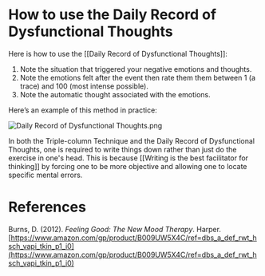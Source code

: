 # How to use the Daily Record of Dysfunctional Thoughts

Here is how to use the [[Daily Record of Dysfunctional Thoughts]]:

1. Note the situation that triggered your negative emotions and thoughts.
2. Note the emotions felt after the event then rate them them between 1 (a trace) and 100 (most intense possible).
3. Note the automatic thought associated with the emotions.

Here’s an example of this method in practice:

![Daily Record of Dysfunctional Thoughts.png](https://res.craft.do/user/full/63534923-d6b9-bddc-93d1-c854ccf112a8/doc/3E26A976-F052-4E2A-997E-935A4A0FA04A/D016A268-3FD0-4C90-8A25-FE7EBAB03BE0_2)

In both the Triple-column Technique and the Daily Record of Dysfunctional Thoughts, one is required to write things down rather than just do the exercise in one's head. This is because [[Writing is the best facilitator for thinking]] by forcing one to be more objective and allowing one to locate specific mental errors.

# References

Burns, D. (2012). *Feeling Good: The New Mood Therapy*. Harper. [https://www.amazon.com/gp/product/B009UW5X4C/ref=dbs_a_def_rwt_hsch_vapi_tkin_p1_i0](https://www.amazon.com/gp/product/B009UW5X4C/ref=dbs_a_def_rwt_hsch_vapi_tkin_p1_i0)

